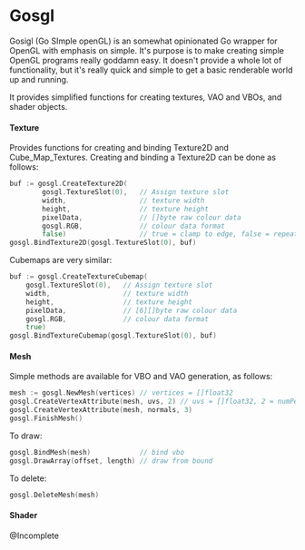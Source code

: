 # Gosgl

Gosigl (Go SImple openGL) is an somewhat opinionated Go wrapper for OpenGL with emphasis on simple. It's purpose is to make creating simple OpenGL programs really goddamn
easy. It doesn't provide a whole lot of functionality, but it's really quick and simple to get a basic renderable
world up and running.

It provides simplified functions for creating textures, VAO and VBOs, and shader objects.


#### Texture
Provides functions for creating and binding Texture2D and Cube_Map_Textures.
Creating and binding a Texture2D can be done as follows:
```go
buf := gosgl.CreateTexture2D(
		gosgl.TextureSlot(0),   // Assign texture slot
		width,                  // texture width
		height,                 // texture height
		pixelData,              // []byte raw colour data
		gosgl.RGB,              // colour data format
		false)                  // true = clamp to edge, false = repeat
gosgl.BindTexture2D(gosgl.TextureSlot(0), buf)
```
Cubemaps are very similar:
```go
buf := gosgl.CreateTextureCubemap(
	gosgl.TextureSlot(0),   // Assign texture slot
	width,                  // texture width
    height,                 // texture height
    pixelData,              // [6][]byte raw colour data
    gosgl.RGB,              // colour data format
	true)
gosgl.BindTextureCubemap(gosgl.TextureSlot(0), buf)
```

#### Mesh
Simple methods are available for VBO and VAO generation, as follows:
```go
mesh := gosgl.NewMesh(vertices) // vertices = []float32
gosgl.CreateVertexAttribute(mesh, uvs, 2) // uvs = []float32, 2 = numPerVertex
gosgl.CreateVertexAttribute(mesh, normals, 3)
gosgl.FinishMesh()
```

To draw:
```go
gosgl.BindMesh(mesh)            // bind vbo
gosgl.DrawArray(offset, length) // draw from bound
```

To delete:
```go
gosgl.DeleteMesh(mesh)
```

#### Shader
@Incomplete